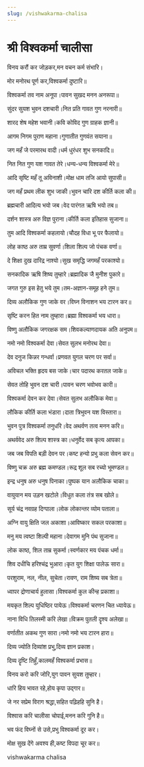 ```yaml
---
slug: /vishwakarma-chalisa
---
```

# श्री विश्वकर्मा चालीसा


विनय करौं कर जोड़कर,मन वचन कर्म संभारि।

मोर मनोरथ पूर्ण कर,विश्वकर्मा दुष्टारि॥


विश्वकर्मा तव नाम अनूपा।पावन सुखद मनन अनरूपा॥

सुंदर सुयश भुवन दशचारी।नित प्रति गावत गुण नरनारी॥

शारद शेष महेश भवानी।कवि कोविद गुण ग्राहक ज्ञानी॥

आगम निगम पुराण महाना।गुणातीत गुणवंत सयाना॥

जग महँ जे परमारथ वादी।धर्म धुरंधर शुभ सनकादि॥

नित नित गुण यश गावत तेरे।धन्य-धन्य विश्वकर्मा मेरे॥

आदि सृष्टि महँ तू अविनाशी।मोक्ष धाम तजि आयो सुपासी॥

जग महँ प्रथम लीक शुभ जाकी।भुवन चारि दश कीर्ति कला की॥

ब्रह्मचारी आदित्य भयो जब।वेद पारंगत ऋषि भयो तब॥

दर्शन शास्त्र अरु विज्ञ पुराना।कीर्ति कला इतिहास सुजाना॥

तुम आदि विश्वकर्मा कहलायो।चौदह विधा भू पर फैलायो॥

लोह काष्ठ अरु ताम्र सुवर्णा।शिला शिल्प जो पंचक वर्णा॥

दे शिक्षा दुख दारिद्र नाश्यो।सुख समृद्धि जगमहँ परकाश्यो॥

सनकादिक ऋषि शिष्य तुम्हारे।ब्रह्मादिक जै मुनीश पुकारे॥

जगत गुरु इस हेतु भये तुम।तम-अज्ञान-समूह हने तुम॥

दिव्य अलौकिक गुण जाके वर।विघ्न विनाशन भय टारन कर॥

सृष्टि करन हित नाम तुम्हारा।ब्रह्मा विश्वकर्मा भय धारा॥

विष्णु अलौकिक जगरक्षक सम।शिवकल्याणदायक अति अनुपम॥

नमो नमो विश्वकर्मा देवा।सेवत सुलभ मनोरथ देवा॥

देव दनुज किन्नर गन्धर्वा।प्रणवत युगल चरण पर सर्वा॥

अविचल भक्ति हृदय बस जाके।चार पदारथ करतल जाके॥

सेवत तोहि भुवन दश चारी।पावन चरण भवोभव कारी॥

विश्वकर्मा देवन कर देवा।सेवत सुलभ अलौकिक मेवा॥

लौकिक कीर्ति कला भंडारा।दाता त्रिभुवन यश विस्तारा॥

भुवन पुत्र विश्वकर्मा तनुधरि।वेद अथर्वण तत्व मनन करि॥

अथर्ववेद अरु शिल्प शास्त्र का।धनुर्वेद सब कृत्य आपका॥

जब जब विपति बड़ी देवन पर।कष्ट हन्यो प्रभु कला सेवन कर॥

विष्णु चक्र अरु ब्रह्म कमण्डल।रूद्र शूल सब रच्यो भूमण्डल॥

इन्द्र धनुष अरु धनुष पिनाका।पुष्पक यान अलौकिक चाका॥

वायुयान मय उड़न खटोले।विधुत कला तंत्र सब खोले॥

सूर्य चंद्र नवग्रह दिग्पाला।लोक लोकान्तर व्योम पताला॥

अग्नि वायु क्षिति जल अकाशा।आविष्कार सकल परकाशा॥

मनु मय त्वष्टा शिल्पी महाना।देवागम मुनि पंथ सुजाना॥

लोक काष्ठ, शिल ताम्र सुकर्मा।स्वर्णकार मय पंचक धर्मा॥

शिव दधीचि हरिश्चंद्र भुआरा।कृत युग शिक्षा पालेऊ सारा॥

परशुराम, नल, नील, सुचेता।रावण, राम शिष्य सब त्रेता॥

ध्वापर द्रोणाचार्य हुलासा।विश्वकर्मा कुल कीन्ह प्रकाशा॥

मयकृत शिल्प युधिष्ठिर पायेऊ।विश्वकर्मा चरणन चित ध्यायेऊ॥

नाना विधि तिलस्मी करि लेखा।विक्रम पुतली दॄश्य अलेखा॥

वर्णातीत अकथ गुण सारा।नमो नमो भय टारन हारा॥


दिव्य ज्योति दिव्यांश प्रभु,दिव्य ज्ञान प्रकाश।

दिव्य दॄष्टि तिहुँ,कालमहँ विश्वकर्मा प्रभास॥

विनय करो करि जोरि,युग पावन सुयश तुम्हार।

धारि हिय भावत रहे,होय कृपा उद्गार॥




जे नर सप्रेम विराग श्रद्धा,सहित पढ़िहहि सुनि है।

विश्वास करि चालीसा चोपाई,मनन करि गुनि है॥

भव फंद विघ्नों से उसे,प्रभु विश्वकर्मा दूर कर।

मोक्ष सुख देंगे अवश्य ही,कष्ट विपदा चूर कर॥

<span class='index-text'> vishwakarma chalisa</span>